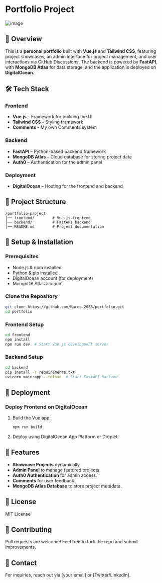 # Portfolio Project

![image](https://github.com/user-attachments/assets/c90f3cff-1e30-4c7d-9681-553a462804ea)

## 🚀 Overview
This is a **personal portfolio** built with **Vue.js** and **Tailwind CSS**, featuring project showcases, an admin interface for project management, and user interactions via GitHub Discussions. The backend is powered by **FastAPI**, with **MongoDB Atlas** for data storage, and the application is deployed on **DigitalOcean**.

## 🛠 Tech Stack
### Frontend
- **Vue.js** – Framework for building the UI
- **Tailwind CSS** – Styling framework
- **Comments** - My own Comments system
### Backend
- **FastAPI** – Python-based backend framework
- **MongoDB Atlas** – Cloud database for storing project data
- **Auth0** – Authentication for the admin panel

### Deployment
- **DigitalOcean** – Hosting for the frontend and backend

## 📂 Project Structure
```
/portfolio-project
│── frontend/        # Vue.js frontend
│── backend/         # FastAPI backend
│── README.md        # Project documentation
```

## 🔧 Setup & Installation
### Prerequisites
- Node.js & npm installed
- Python & pip installed
- DigitalOcean account (for deployment)
- MongoDB Atlas account

### Clone the Repository
```sh
git clone https://github.com/Hares-2088/portfolio.git
cd portfolio
```

### Frontend Setup
```sh
cd frontend
npm install
npm run dev  # Start Vue.js development server
```

### Backend Setup
```sh
cd backend
pip install -r requirements.txt
uvicorn main:app --reload  # Start FastAPI backend
```

## 🚀 Deployment
### Deploy Frontend on DigitalOcean
1. Build the Vue app:
   ```sh
   npm run build
   ```
2. Deploy using DigitalOcean App Platform or Droplet.
   
## 📌 Features
- **Showcase Projects** dynamically.
- **Admin Panel** to manage featured projects.
- **Auth0 Authentication** for admin access.
- **Comments** for user feedback.
- **MongoDB Atlas Database** to store project metadata.

## 📜 License
MIT License

## 🙌 Contributing
Pull requests are welcome! Feel free to fork the repo and submit improvements.

## 📧 Contact
For inquiries, reach out via [your email] or [Twitter/LinkedIn].
